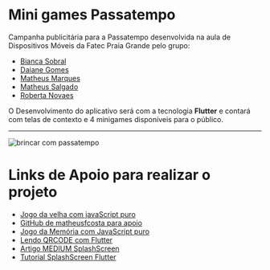 # Mini games Passatempo
Campanha publicitária para a Passatempo desenvolvida na aula de Dispositivos Móveis da Fatec Praia Grande pelo grupo: 

* [Bianca Sobral](https://www.linkedin.com/in/bianca-sobral-1bbb01169/)
* [Daiane Gomes](https://www.linkedin.com/in/daianne-aguiar-00b772132/)
* [Matheus Marques](https://www.linkedin.com/in/matheus-mqar/)
* [Matheus Salgado](https://www.linkedin.com/in/matheus-moys%C3%A9s-salgado-5bb90b15a/)
* [Roberta Novaes](https://br.linkedin.com/in/dev-roberta-novaes)

O Desenvolvimento do aplicativo será com a tecnologia **Flutter** e contará com telas de contexto e 4 minigames disponíveis para o público. 

----------------------------------------

![brincar com passatempo](https://maematraca.files.wordpress.com/2017/04/captura-de-tela-2017-04-28-acc80s-15-24-04.png?w=511)

# Links de Apoio para realizar o projeto

* [Jogo da velha com javaScript puro](https://www.codigofonte.com.br/videos/programamos-um-game-com-javascript-puro-em-28-minutos-mao-no-codigo-10)
* [GitHub de matheusfcosta para apoio](https://github.com/matheusfcosta/JOGO_DA_VELHA)
* [Jogo da Memória com JavaScript puro](http://viniciusmo.github.io/blog/2013/04/09/joguinho-da-memoria-html-plus-css-plus-javascript/)
* [Lendo QRCODE com Flutter](https://www.youtube.com/watch?v=j_PEfrubUdc)
* [Artigo MEDIUM SplashScreen](https://medium.com/flutter-comunidade-br/splash-screen-com-anima%C3%A7%C3%A3o-no-flutter-f7bd6e84cf5a)
* [Tutorial SplashScreen Flutter](https://www.youtube.com/watch?v=BjV4RMkVY6w)
